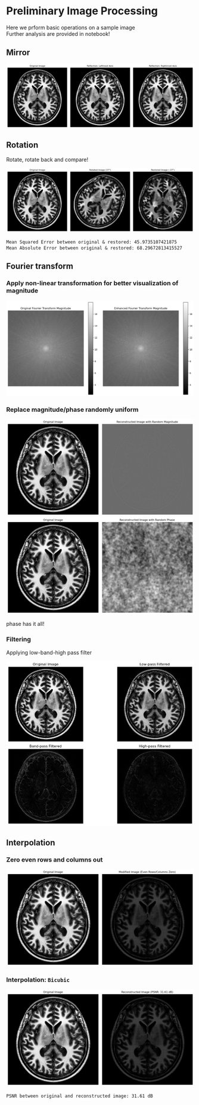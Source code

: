 # Preliminary Image Processing

Here we prform basic operations on a sample image <br>
Further analysis are provided in notebook!
## Mirror
<p align="center">
    <img src="images/1.png" alt="Descriptive Alt Text" class="fit-width-image">
</p>

## Rotation
Rotate, rotate back and compare!

<p align="center">
    <img src="images/2.png" alt="Descriptive Alt Text" class="fit-width-image">
</p>

```
Mean Squared Error between original & restored: 45.9735107421875
Mean Absolute Error between original & restored: 68.29672813415527
```

## Fourier transform

### Apply non-linear transformation for better visualization of magnitude  
<p align="center">
    <img src="images/3.png" alt="Descriptive Alt Text" class="fit-width-image">
</p>

### Replace magnitude/phase randomly uniform  
<p align="center">
    <img src="images/4.png" alt="Descriptive Alt Text" class="fit-width-image">
    <img src="images/5.png" alt="Descriptive Alt Text" class="fit-width-image">
</p>
phase has it all!

### Filtering  
Applying low-band-high pass filter 
<p align="center">
    <img src="images/6.png" alt="Descriptive Alt Text" class="fit-width-image">
</p>

## Interpolation

### Zero even rows and columns out
<p align="center">
    <img src="images/7.png" alt="Descriptive Alt Text" class="fit-width-image">
</p>

### Interpolation: `Bicubic`
<p align="center">
    <img src="images/8.png" alt="Descriptive Alt Text" class="fit-width-image">
</p>

```
PSNR between original and reconstructed image: 31.61 dB
```
